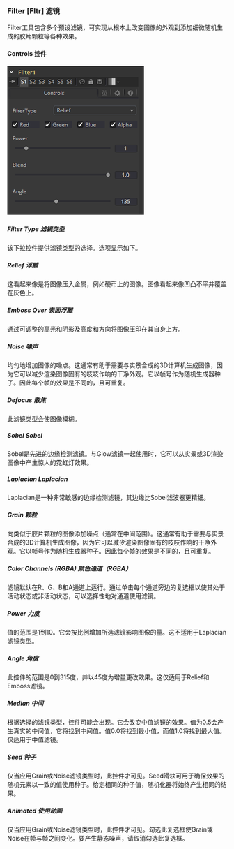 ### Filter [Fltr] 滤镜

Filter工具包含多个预设滤镜，可实现从根本上改变图像的外观到添加细微随机生成的胶片颗粒等各种效果。

#### Controls 控件

![Flter_Controls](images/Flter_Controls.png)

##### Filter Type 滤镜类型

该下拉控件提供滤镜类型的选择。选项显示如下。

##### Relief 浮雕

这看起来像是将图像压入金属，例如硬币上的图像。图像看起来像凹凸不平并覆盖在灰色上。

##### Emboss Over 表面浮雕

通过可调整的高光和阴影及高度和方向将图像压印在其自身上方。

##### Noise 噪声

均匀地增加图像的噪点。这通常有助于需要与实景合成的3D计算机生成图像，因为它可以减少渲染图像固有的吱吱作响的干净外观。它以帧号作为随机生成器种子。因此每个帧的效果是不同的，且可重复。

##### Defocus 散焦

此滤镜类型会使图像模糊。

##### Sobel Sobel

Sobel是先进的边缘检测滤镜。与Glow滤镜一起使用时，它可以从实景或3D渲染图像中产生惊人的霓虹灯效果。

##### Laplacian Laplacian

Laplacian是一种非常敏感的边缘检测滤镜，其边缘比Sobel滤波器更精细。

##### Grain 颗粒

向类似于胶片颗粒的图像添加噪点（通常在中间范围）。这通常有助于需要与实景合成的3D计算机生成图像，因为它可以减少渲染图像固有的吱吱作响的干净外观。它以帧号作为随机生成器种子。因此每个帧的效果是不同的，且可重复。

##### Color Channels (RGBA) 颜色通道（RGBA）

滤镜默认在R、G、B和A通道上运行。通过单击每个通道旁边的复选框以使其处于活动状态或非活动状态，可以选择性地对通道使用滤镜。

##### Power 力度

值的范围是1到10。它会按比例增加所选滤镜影响图像的量。这不适用于Laplacian滤镜类型。

##### Angle 角度

此控件的范围是0到315度，并以45度为增量更改效果。这仅适用于Relief和Emboss滤镜。

##### Median 中间

根据选择的滤镜类型，控件可能会出现。它会改变中值滤镜的效果。值为0.5会产生真实的中间值，它将找到中间值。值0.0将找到最小值，而值1.0将找到最大值。仅适用于中值滤镜。

##### Seed 种子

仅当应用Grain或Noise滤镜类型时，此控件才可见。Seed滑块可用于确保效果的随机元素以一致的值使用种子。给定相同的种子值，随机化器将始终产生相同的结果。

##### Animated 使用动画

仅当应用Grain或Noise滤镜类型时，此控件才可见。勾选此复选框使Grain或Noise在帧与帧之间变化。要产生静态噪声，请取消勾选此复选框。